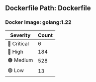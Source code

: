 ## Dockerfile Path: Dockerfile

### Docker Image: golang:1.22
| Severity | Count |
|----------|-------|
| 🛑 Critical | 6 |
| 🔴 High | 184 |
| 🟠 Medium | 528 |
| 🟢 Low | 13 |